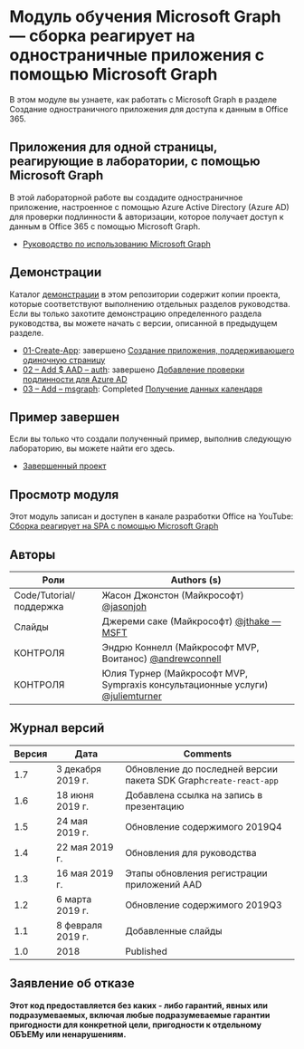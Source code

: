 # <a name="microsoft-graph-training-module---build-react-single-page-apps-with-microsoft-graph"></a>Модуль обучения Microsoft Graph — сборка реагирует на одностраничные приложения с помощью Microsoft Graph

В этом модуле вы узнаете, как работать с Microsoft Graph в разделе Создание одностраничного приложения для доступа к данным в Office 365.

## <a name="lab---react-single-page-apps-with-the-microsoft-graph"></a>Приложения для одной страницы, реагирующие в лаборатории, с помощью Microsoft Graph

В этой лабораторной работе вы создадите одностраничное приложение, настроенное с помощью Azure Active Directory (Azure AD) для проверки подлинности & авторизации, которое получает доступ к данным в Office 365 с помощью Microsoft Graph.

- [Руководство по использованию Microsoft Graph](https://docs.microsoft.com/graph/training/react-tutorial)

## <a name="demos"></a>Демонстрации

Каталог [демонстрации](./demos) в этом репозитории содержит копии проекта, которые соответствуют выполнению отдельных разделов руководства. Если вы только захотите демонстрацию определенного раздела руководства, вы можете начать с версии, описанной в предыдущем разделе.

- [01-Create-App](demos/01-create-app): завершено [Создание приложения, поддерживающего одиночную страницу](https://docs.microsoft.com/graph/training/react-tutorial?tutorial-step=1)
- [02 – Add $ AAD – auth](demos/02-add-aad-auth): завершено [Добавление проверки подлинности для Azure AD](https://docs.microsoft.com/graph/training/react-tutorial?tutorial-step=3)
- [03 – Add – msgraph](demos/03-add-msgraph): Completed [Получение данных календаря](https://docs.microsoft.com/graph/training/react-tutorial?tutorial-step=4)

## <a name="completed-sample"></a>Пример завершен

Если вы только что создали полученный пример, выполнив следующую лабораторию, вы можете найти его здесь.

- [Завершенный проект](demos/03-add-msgraph)

## <a name="watch-the-module"></a>Просмотр модуля

Этот модуль записан и доступен в канале разработки Office на YouTube: [Сборка реагирует на SPA с помощью Microsoft Graph](https://youtu.be/IghiKqly-HY)

## <a name="contributors"></a>Авторы

|           Роли           |                                           Authors (s)                                           |
| ------------------------- | --------------------------------------------------------------------------------------------- |
| Code/Tutorial/поддержка | Жасон Джонстон (Майкрософт) [@jasonjoh](//github.com/jasonjoh)                                 |
| Слайды                    | Джереми саке (Майкрософт) [@jthake — MSFT](//github.com/jthake-msft)                             |
| КОНТРОЛЯ                        | Эндрю Коннелл (Майкрософт MVP, Воитанос) [@andrewconnell](//github.com/andrewconnell)         |
| КОНТРОЛЯ                        | Юлия Турнер (Майкрософт MVP, Sympraxis консультационные услуги) [@juliemturner](//github.com/juliemturner) |

## <a name="version-history"></a>Журнал версий

| Версия |       Дата       |              Comments              |
| ------- | ---------------- | ---------------------------------- |
| 1.7     | 3 декабря 2019 г. | Обновление до последней версии пакета SDK Graph`create-react-app` |
| 1.6     | 18 июня 2019 г.    | Добавлена ссылка на запись в презентацию |
| 1.5     | 24 мая 2019 г.     | Обновление содержимого 2019Q4             |
| 1.4     | 22 мая 2019 г.     | Обновления для руководства                 |
| 1.3     | 16 мая 2019 г.     | Этапы обновления регистрации приложений AAD |
| 1.2     | 6 марта 2019 г.    | Обновление содержимого 2019Q3             |
| 1.1     | 8 февраля 2019 г. | Добавленные слайды                       |
| 1.0     | 2018             | Published                          |

## <a name="disclaimer"></a>Заявление об отказе

**Этот код предоставляется без каких *-* либо гарантий, явных или подразумеваемых, включая любые подразумеваемые гарантии пригодности для конкретной цели, пригодности к отдельному ОБЪЕМу или ненарушениям.**
